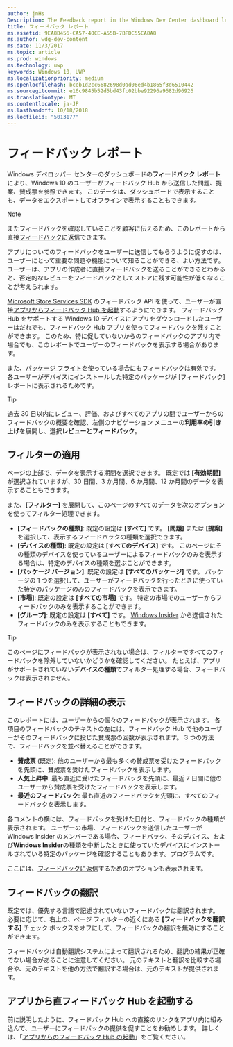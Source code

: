 ```yaml
---
author: jnHs
Description: The Feedback report in the Windows Dev Center dashboard lets you see the problems, suggestions, and upvotes that your Windows 10 customers have submitted through Feedback Hub.
title: フィードバック レポート
ms.assetid: 9EA8B456-CA57-40CE-A55B-7BFDC55CA8A8
ms.author: wdg-dev-content
ms.date: 11/3/2017
ms.topic: article
ms.prod: windows
ms.technology: uwp
keywords: Windows 10, UWP
ms.localizationpriority: medium
ms.openlocfilehash: bceb1d2cc6682698d0ad06ed4b1865f3d6510442
ms.sourcegitcommit: e16c9845b52d5bd43fc02bbe92296a9682d96926
ms.translationtype: MT
ms.contentlocale: ja-JP
ms.lasthandoff: 10/18/2018
ms.locfileid: "5013177"
---
```

# <a name="feedback-report"></a>フィードバック レポート

Windows デベロッパー センターのダッシュボードの**フィードバック レポート**により、Windows 10 のユーザーがフィードバック Hub から送信した問題、提案、賛成票を参照できます。 このデータは、ダッシュボードで表示することも、データをエクスポートしてオフラインで表示することもできます。

> [!NOTE]
> またフィードバックを確認していることを顧客に伝えるため、このレポートから直接[フィードバックに返信](respond-to-customer-feedback.md)できます。

アプリについてのフィードバックをユーザーに送信してもらうように促すのは、ユーザーにとって重要な問題や機能について知ることができる、よい方法です。 ユーザーは、アプリの作成者に直接フィードバックを送ることができるとわかると、否定的なレビューをフィードバックとしてストアに残す可能性が低くなることが考えられます。

[Microsoft Store Services SDK](http://aka.ms/store-em-sdk) のフィードバック API を使って、ユーザーが直接[アプリからフィードバック Hub を起動](../monetize/launch-feedback-hub-from-your-app.md)するようにできます。 フィードバック Hub をサポートする Windows 10 デバイスにアプリをダウンロードしたユーザーはだれでも、フィードバック Hub アプリを使ってフィードバックを残すことができます。 このため、特に促していないからのフィードバックのアプリ内で場合でも、このレポートでユーザーのフィードバックを表示する場合があります。

また、[パッケージ フライト](package-flights.md)を使っている場合にもフィードバックは有効です。各ユーザーがデバイスにインストールした特定のパッケージが [フィードバック] レポートに表示されるためです。

> [!TIP]
> 過去 30 日以内にレビュー、評価、およびすべてのアプリの間でユーザーからのフィードバックの概要を確認、左側のナビゲーション メニューの**利用率の引き上げ**を展開し、選択**レビューとフィードバック**。 


## <a name="apply-filters"></a>フィルターの適用

ページの上部で、データを表示する期間を選択できます。 既定では **[有効期間]** が選択されていますが、30 日間、3 か月間、6 か月間、12 か月間のデータを表示することもできます。

また、**[フィルター]** を展開して、このページのすべてのデータを次のオプションを使ってフィルター処理できます。

- **[フィードバックの種類]**: 既定の設定は **[すべて]** です。 **[問題]** または **[提案]** を選択して、表示するフィードバックの種類を選択できます。
- **[デバイスの種類]**: 既定の設定は **[すべてのデバイス]** です。 このページにその種類のデバイスを使っているユーザーによるフィードバックのみを表示する場合は、特定のデバイスの種類を選ぶことができます。
- **[パッケージ バージョン]**: 既定の設定は **[すべてのパッケージ]** です。 パッケージの 1 つを選択して、ユーザーがフィードバックを行ったときに使っていた特定のパッケージのみのフィードバックを表示できます。
- **[市場]**: 既定の設定は **[すべての市場]** です。 特定の市場でのユーザーからフィードバックのみを表示することができます。
- **[グループ]**: 既定の設定は **[すべて]** です。 [Windows Insider](http://insider.windows.com) から送信されたフィードバックのみを表示することもできます。

> [!TIP]
> このページにフィードバックが表示されない場合は、フィルターですべてのフィードバックを除外していないかどうかを確認してください。 たとえば、アプリがサポートされていない**デバイスの種類**でフィルター処理する場合、フィードバックは表示されません。


## <a name="viewing-feedback-details"></a>フィードバックの詳細の表示

このレポートには、ユーザーからの個々のフィードバックが表示されます。 各項目のフィードバックのテキストの左には、フィードバック Hub で他のユーザーがそのフィードバックに投じた賛成票の回数が表示されます。 3 つの方法で、フィードバックを並べ替えることができます。

- **賛成票** (既定): 他のユーザーから最も多くの賛成票を受けたフィードバックを先頭に、賛成票を受けたフィードバックを表示します。
- **人気上昇中**: 最も直近に受けたフィードバックを先頭に、最近 7 日間に他のユーザーから賛成票を受けたフィードバックを表示します。
- **最近のフィードバック**: 最も直近のフィードバックを先頭に、すべてのフィードバックを表示します。

各コメントの横には、フィードバックを受けた日付と、フィードバックの種類が表示されます。 ユーザーの市場、フィードバックを送信したユーザーが Windows Insider のメンバーである場合、フィードバック、そのデバイス、および**Windows Insider**の種類を中断したときに使っていたデバイスにインストールされている特定のパッケージを確認することもあります。プログラムです。

ここには、[フィードバックに返信](respond-to-customer-feedback.md)するためのオプションも表示されます。


## <a name="translating-feedback"></a>フィードバックの翻訳

既定では、優先する言語で記述されていないフィードバックは翻訳されます。 必要に応じて、右上の、ページ フィルターの近くにある **[フィードバックを翻訳する]** チェック ボックスをオフにして、フィードバックの翻訳を無効にすることができます。

フィードバックは自動翻訳システムによって翻訳されるため、翻訳の結果が正確でない場合があることに注意してください。 元のテキストと翻訳を比較する場合や、元のテキストを他の方法で翻訳する場合は、元のテキストが提供されます。


## <a name="launching-feedback-hub-directly-from-your-app"></a>アプリから直フィードバック Hub を起動する

前に説明したように、フィードバック Hub への直接のリンクをアプリ内に組み込んで、ユーザーにフィードバックの提供を促すことをお勧めします。 詳しくは、「[アプリからのフィードバック Hub の起動](../monetize/launch-feedback-hub-from-your-app.md)」をご覧ください。
